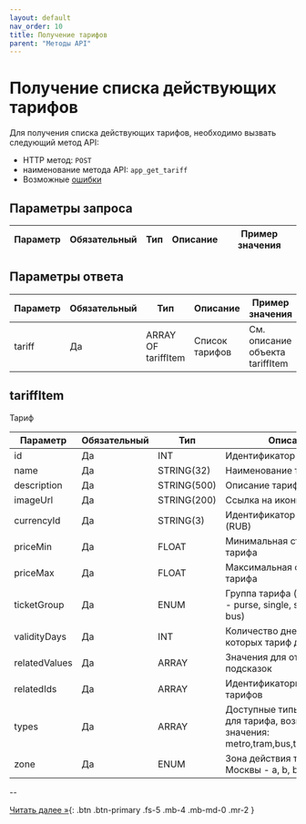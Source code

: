 ```yaml
---
layout: default
nav_order: 10
title: Получение тарифов
parent: "Методы API"
---
```


# Получение списка действующих тарифов

Для получения списка действующих тарифов, необходимо вызвать следующий метод API:

- HTTP метод: `POST`
- наименование метода API: `app_get_tariff`
- Возможные [ошибки](/docs/dictionary/error)


## Параметры запроса

| Параметр        | Обязательный | Тип         | Описание                         | Пример значения                |
|-----------------|--------------|-------------|----------------------------------|--------------------------------|

## Параметры ответа

| Параметр    | Обязательный | Тип                 | Описание       | Пример значения                 |
|-------------|--------------|---------------------|----------------|---------------------------------|
| tariff      | Да           | ARRAY OF tariffItem | Список тарифов | См. описание объекта tariffItem |


## tariffItem                    

Тариф

| Параметр      | Обязательный    | Тип         | Описание                                                        |
|---------------|-----------------|-------------|-----------------------------------------------------------------|
| id            | Да              | INT         | Идентификатор тарифа                                            |
| name          | Да              | STRING(32)  | Наименование тарифа                                             |
| description   | Да              | STRING(500) | Описание тарифа                                                 |
| imageUrl      | Да              | STRING(200) | Ссылка на иконку тарифа                                         |
| currencyId    | Да              | STRING(3)   | Идентификатор валюты (RUB)                                      |
| priceMin      | Да              | FLOAT       | Минимальная стоимость тарифа                                    |
| priceMax      | Да              | FLOAT       | Максимальная стоимость тарифа                                   |
| ticketGroup   | Да              | ENUM        | Группа тарифа (для Москвы - purse, single, singlemcd, tat, bus) |
| validityDays  | Да              | INT         | Количество дней, в течение которых тариф действует              |
| relatedValues | Да              | ARRAY       | Значения для отображения подсказок                              |
| relatedIds    | Да              | ARRAY       | Идентификаторы связанных тарифов                                |
| types         | Да              | ARRAY       | Доступные типы транспорта для тарифа, возможные значения: metro,tram,bus,trolleybus,train  |
| zone          | Да              | ENUM        | Зона действия тарифа (для Москвы - a, b, both)                  |

--

[Читать далее &raquo;](/docs/order/get){: .btn .btn-primary .fs-5 .mb-4 .mb-md-0 .mr-2 }
